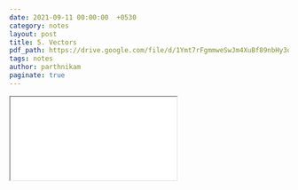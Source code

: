 ```yaml
---
date: 2021-09-11 00:00:00  +0530
category: notes
layout: post
title: 5. Vectors
pdf_path: https://drive.google.com/file/d/1Ymt7rFgmmweSwJm4XuBf89nbHy3qFAVC/preview?usp=sharing
tags: notes
author: parthnikam
paginate: true
---
```


<iframe class="embed-pdf" src="{{ page.pdf_path }}#toolbar=0" seamless="seamless" scrolling="no" style="overflow:hidden"></iframe>
